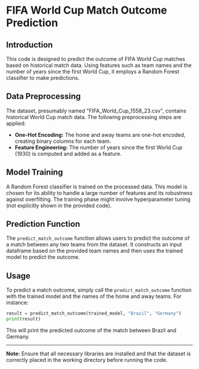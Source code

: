 
# FIFA World Cup Match Outcome Prediction

## Introduction
This code is designed to predict the outcome of FIFA World Cup matches based on historical match data. Using features such as team names and the number of years since the first World Cup, it employs a Random Forest classifier to make predictions.

## Data Preprocessing
The dataset, presumably named "FIFA_World_Cup_1558_23.csv", contains historical World Cup match data. The following preprocessing steps are applied:
- **One-Hot Encoding:** The home and away teams are one-hot encoded, creating binary columns for each team.
- **Feature Engineering:** The number of years since the first World Cup (1930) is computed and added as a feature.

## Model Training
A Random Forest classifier is trained on the processed data. This model is chosen for its ability to handle a large number of features and its robustness against overfitting. The training phase might involve hyperparameter tuning (not explicitly shown in the provided code).

## Prediction Function
The `predict_match_outcome` function allows users to predict the outcome of a match between any two teams from the dataset. It constructs an input dataframe based on the provided team names and then uses the trained model to predict the outcome.

## Usage
To predict a match outcome, simply call the `predict_match_outcome` function with the trained model and the names of the home and away teams. For instance:
```python
result = predict_match_outcome(trained_model, "Brazil", "Germany")
print(result)
```
This will print the predicted outcome of the match between Brazil and Germany.

---

**Note:** Ensure that all necessary libraries are installed and that the dataset is correctly placed in the working directory before running the code.
